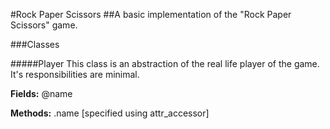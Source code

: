 #Rock Paper Scissors
##A basic implementation of the "Rock Paper Scissors" game.

###Classes


#####Player 
This class is an abstraction of the real life player of the game.
It's responsibilities are minimal.

**Fields:**
@name

**Methods:**
.name [specified using attr_accessor]

